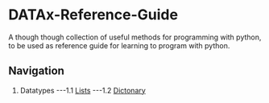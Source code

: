 # DATAx-Reference-Guide
A though though collection of useful methods for programming with python, to be used as reference guide for learning to program with python. 

## Navigation

1. Datatypes
---1.1 [Lists](https://github.com/DATAx2020/DATAx-Reference-Guide/blob/master/lists_eng.ipynb)
---1.2 [Dictonary](https://github.com/DATAx2020/DATAx-Reference-Guide/blob/master/dictonary_eng.ipynb)
